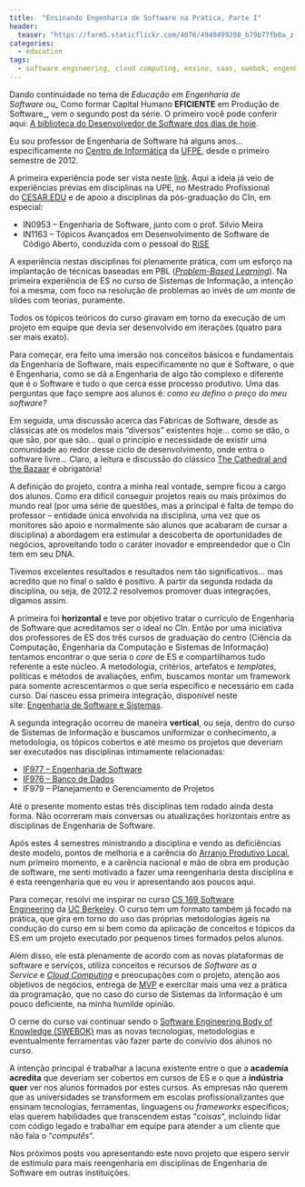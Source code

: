 ```yaml
---
title:  "Ensinando Engenharia de Software na Prática, Parte I"
header:
  teaser: "https://farm5.staticflickr.com/4076/4940499208_b79b77fb0a_z.jpg"
categories: 
  - education
tags:
  - software engineering, cloud computing, ensino, saas, swebok, engenharia de software
---
```

Dando continuidade no tema de _Educação em Engenharia de Software_ ou_ Como formar Capital Humano **EFICIENTE** em Produção de Software_, vem o segundo post da série. O primeiro você pode conferir aqui: [A biblioteca do Desenvolvedor de Software dos dias de hoje](https://viniciusgarcia.com/2014/02/14/a-biblioteca-do-desenvolvedor-de-software-dos-dias-de-hoje/).

Eu sou professor de Engenharia de Software há alguns anos… especificamente no [Centro de Informática](http://www.cin.ufpe.br/) da [UFPE](http://www.ufpe.br/), desde o primeiro semestre de 2012.

A primeira experiência pode ser vista neste [link](https://viniciusgarcia.com/courses/if977/). Aqui a ideia já veio de experiências prévias em disciplinas na UPE, no Mestrado Profissional do [CESAR.EDU](http://www.cesar.edu.br/newsite/) e de apoio a disciplinas da pós-graduação do CIn, em especial:

- IN0953 – Engenharia de Software, junto com o prof. Silvio Meira
- IN1163 – Tópicos Avançados em Desenvolvimento de Software de Código Aberto, conduzida com o pessoal do [RiSE](https://wordpress.dcc.ufba.br/riselabs/)

A experiência nestas disciplinas foi plenamente prática, com um esforço na implantação de técnicas baseadas em PBL ([_Problem-Based Learning_](http://en.wikipedia.org/wiki/Problem-based_learning)). Na primeira experiência de ES no curso de Sistemas de Informação, a intenção foi a mesma, com foco na resolução de problemas ao invés de _um monte_ de slides com teorias, puramente.

Todos os tópicos teóricos do curso giravam em torno da execução de um projeto em equipe que devia ser desenvolvido em iterações (quatro para ser mais exato).

Para começar, era feito uma imersão nos conceitos básicos e fundamentais da Engenharia de Software, mais especificamente no que é Software, o que é Engenharia, como se dá a Engenharia de algo tão complexo e diferente que é o Software e tudo o que cerca esse processo produtivo. Uma das perguntas que faço sempre aos alunos é: _como eu defino o preço do meu software?_

Em seguida, uma discussão acerca das Fábricas de Software, desde as clássicas até os modelos mais “diversos” existentes hoje… como se dão, o que são, por que são… qual o princípio e necessidade de existir uma comunidade ao redor desse ciclo de desenvolvimento, onde entra o software livre… Claro, a leitura e discussão do clássico [The Cathedral and the Bazaar](http://catb.org/~esr/writings/cathedral-bazaar/cathedral-bazaar/) é obrigatória!

A definição do projeto, contra a minha real vontade, sempre ficou a cargo dos alunos. Como era difícil conseguir projetos reais ou mais próximos do mundo real (por uma série de questões, mas a principal é falta de tempo do professor – entidade única envolvida na disciplina, uma vez que os monitores são apoio e normalmente são alunos que acabaram de cursar a disciplina) a abordagem era estimular a descoberta de oportunidades de negócios, aproveitando todo o caráter inovador e empreendedor que o CIn tem em seu DNA.

Tivemos excelentes resultados e resultados nem tão significativos… mas acredito que no final o saldo é positivo. A partir da segunda rodada da disciplina, ou seja, de 2012.2 resolvemos promover duas integrações, digamos assim.

A primeira foi **horizontal** e teve por objetivo tratar o currículo de Engenharia de Software que acreditamos ser o ideal no CIn. Então por uma iniciativa dos professores de ES dos três cursos de graduação do centro (Ciência da Computação, Engenharia da Computação e Sistemas de Informação) tentamos encontrar o que seria o _core_ de ES e compartilhamos tudo referente a este núcleo. A metodologia, critérios, artefatos e _templates_, políticas e métodos de avaliações, enfim, buscamos montar um framework para somente acrescentarmos o que seria específico e necessário em cada curso. Daí nasceu essa primeira integração, disponível neste site: [Engenharia de Software e Sistemas](https://sites.google.com/a/cin.ufpe.br/if682/).

A segunda integração ocorreu de maneira **vertical**, ou seja, dentro do curso de Sistemas de Informação e buscamos uniformizar o conhecimento, a metodologia, os tópicos cobertos e até mesmo os projetos que deveriam ser executados nas disciplinas intimamente relacionadas:

- [IF977 – Engenharia de Software](http://www.cin.ufpe.br/~if977)
- [IF976 – Banco de Dados](http://www.cin.ufpe.br/~if976)
- IF979 – Planejamento e Gerenciamento de Projetos

Até o presente momento estas três disciplinas tem rodado ainda desta forma. Não ocorreram mais conversas ou atualizações horizontais entre as disciplinas de Engenharia de Software.

Após estes 4 semestres ministrando a disciplina e vendo as deficiências deste modelo, pontos de melhoria e a carência do [Arranjo Produtivo Local](http://www.portodigital.org/), num primeiro momento, e a carência nacional e mão de obra em produção de software, me senti motivado a fazer uma reengenharia desta disciplina e é esta reengenharia que eu vou ir apresentando aos poucos aqui.

Para começar, resolvi me inspirar no curso [CS 169 Software Engineering](https://sites.google.com/site/ucbsaas/) da [UC Berkeley](http://www.berkeley.edu/index.html). O curso tem um formato também já focado na prática, que gira em torno do uso das próprias metodologias ágeis na condução do curso em si bem como da aplicação de conceitos e tópicos da ES em um projeto executado por pequenos times formados pelos alunos.

Além disso, ele está plenamente de acordo com as novas plataformas de software e serviços, utiliza conceitos e recursos de _Software as a Service_ e [_Cloud Computing_](http://www.nist.gov/itl/cloud/) e preocupações com o projeto, atenção aos objetivos de negócios, entrega de [MVP](http://en.wikipedia.org/wiki/Minimum_viable_product) e exercitar mais uma vez a prática da programação, que no caso do curso de Sistemas da Informação é um pouco deficiente, na minha humilde opinião.

O cerne do curso vai continuar sendo o [Software Engineering Body of Knowledge (SWEBOK)](http://www.computer.org/portal/web/swebok) mas as novas tecnologias, metodologias e eventualmente ferramentas vão fazer parte do convívio dos alunos no curso.

A intenção principal é trabalhar a lacuna existente entre o que a **academia acredita** que deveriam ser cobertos em cursos de ES e o que a **indústria quer** ver nos alunos formados por estes cursos. As empresas não querem que as universidades se transformem em escolas profissionalizantes que ensinam tecnologias, ferramentas, linguagens ou _frameworks_ específicos; elas querem habilidades que transcendem estas “_coisas_“, incluindo lidar com código legado e trabalhar em equipe para atender a um cliente que não fala o “_computês_“.

Nos próximos posts vou apresentando este novo projeto que espero servir de estímulo para mais reengenharia em disciplinas de Engenharia de Software em outras instituições.